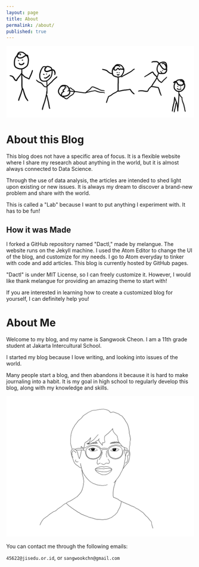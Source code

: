 ```yaml
---
layout: page
title: About
permalink: /about/
published: true
---
```


![alt text](../snippets/2020-06-07-for-about.png)

# About this Blog

This blog does not have a specific area of focus. It is a flexible website where I share my research about anything in the world, but it is almost always connected to Data Science.

Through the use of data analysis, the articles are intended to shed light upon existing or new issues. It is always my dream to discover a brand-new problem and share with the world.

This is called a "Lab" because I want to put anything I experiment with. It has to be fun!

## How it was Made

I forked a GitHub repository named "Dactl," made by melangue. The website runs on the Jekyll machine. I used the Atom Editor to change the UI of the blog, and customize for my needs. I go to Atom everyday to tinker with code and add articles. This blog is currently hosted by GitHub pages.

"Dactl" is under MIT License, so I can freely customize it. However, I would like thank melangue for providing an amazing theme to start with! 

If you are interested in learning how to create a customized blog for yourself, I can definitely help you!

# About Me

Welcome to my blog, and my name is Sangwook Cheon. I am a 11th grade student at Jakarta Intercultural School.

I started my blog because I love writing, and looking into issues of the world.

Many people start a blog, and then abandons it because it is hard to make journaling into a habit. It is my goal in high school to regularly develop this blog, along with my knowledge and skills.

![alt text](../snippets/me-black-white.png)

You can contact me through the following emails:

`45622@jisedu.or.id`, or `sangwookchn@gmail.com`
